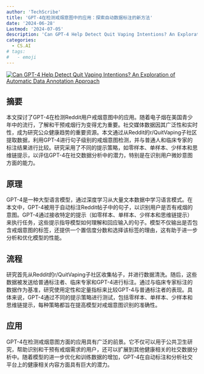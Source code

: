 ```yaml
---
author: 'TechScribe'
title: 'GPT-4在检测戒烟意图中的应用：探索自动数据标注的新方法'
date: '2024-06-28'
Lastmod: '2024-07-05'
description: 'Can GPT-4 Help Detect Quit Vaping Intentions? An Exploration of Automatic Data Annotation Approach'
categories:
  - CS.AI
# tags:
#   - emoji
---
```


[![Can GPT-4 Help Detect Quit Vaping Intentions? An Exploration of Automatic Data Annotation Approach](https://arxiv-research-1301205113.cos.ap-guangzhou.myqcloud.com/images/2407.00167v1.pdf_0.jpg)](https://arxiv.org/abs/2407.00167v1)

## 摘要

本文探讨了GPT-4在检测Reddit用户戒烟意图中的应用。随着电子烟在美国青少年中的流行，了解和干预戒烟行为变得尤为重要。社交媒体数据因其广泛性和实时性，成为研究公众健康趋势的重要资源。本文通过从Reddit的r/QuitVaping子社区提取数据，利用GPT-4进行句子级别的戒烟意图检测，并与普通人和临床专家的标注结果进行比较。研究采用了不同的提示策略，如零样本、单样本、少样本和思维链提示，以评估GPT-4在社交数据分析中的潜力，特别是在识别用户微妙意图方面的能力。<!--more-->

## 原理

GPT-4是一种大型语言模型，通过深度学习从大量文本数据中学习语言模式。在本文中，GPT-4被用于自动标注Reddit帖子中的句子，以识别用户是否有戒烟的意图。GPT-4通过接收特定的提示（如零样本、单样本、少样本和思维链提示）来执行任务，这些提示指导模型如何理解和回应输入的句子。模型不仅输出是否包含戒烟意图的标签，还提供一个置信度分数和选择该标签的理由，这有助于进一步分析和优化模型的性能。

## 流程

研究首先从Reddit的r/QuitVaping子社区收集帖子，并进行数据清洗。随后，这些数据被发送给普通标注者、临床专家和GPT-4进行标注。通过与临床专家标注的数据作为基准，研究使用定性和定量指标来比较GPT-4与普通标注者的表现。具体来说，GPT-4通过不同的提示策略进行测试，包括零样本、单样本、少样本和思维链提示，每种策略都旨在提高模型对戒烟意图识别的准确性。

## 应用

GPT-4在检测戒烟意图方面的应用具有广泛的前景。它不仅可以用于公共卫生研究，帮助识别和干预有戒烟需求的用户，还可以扩展到其他健康相关的社交数据分析中。随着模型的进一步优化和训练数据的增加，GPT-4在自动标注和分析社交平台上的健康相关内容方面具有巨大的潜力。